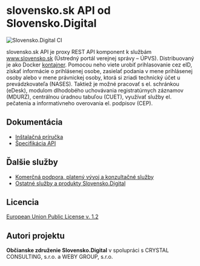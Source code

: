 # slovensko.sk API od Slovensko.Digital

![Slovensko.Digital CI](https://github.com/slovensko-digital/slovensko-sk-api/workflows/Slovensko.Digital%20CI/badge.svg)

slovensko.sk API je proxy REST API komponent k službám www.slovensko.sk (Ústredný portál verejnej správy – ÚPVS). Distribuovaný je ako Docker [kontajner](https://ghcr.io/slovensko-digital/slovensko-sk-api). Pomocou neho viete urobiť prihlasovanie cez eID, získať informácie o prihlásenej osobe, zasielať podania v mene prihlásenej osoby alebo v mene právnickej osoby, ktorá si zriadi technický účet u prevádzkovateľa (NASES). Taktiež je možné pracovať s el. schránkou (eDesk), modulom dlhodobého uchovávania registratúrnych záznamov (MDURZ), centrálnou úradnou tabuľou (CUET), využívať služby el. pečatenia a informatívneho overovania el. podpisov (CEP).

## Dokumentácia

- [Inštalačná príručka](INSTALL.md)
- [Špecifikácia API](https://generator.swagger.io/?url=https://raw.githubusercontent.com/slovak-egov/slovensko-sk-api/master/public/openapi.yaml)

## Ďalšie služby

- [Komerčná podpora, platený vývoj a konzultačné služby](https://ekosystem.slovensko.digital/sluzby/slovensko-sk-api)
- [Ostatné služby a produkty Slovensko.Digital](https://ekosystem.slovensko.digital)

## Licencia

[European Union Public License v. 1.2](LICENSE)

## Autori projektu

**Občianske združenie Slovensko.Digital** v spolupráci s CRYSTAL CONSULTING, s.r.o. a WEBY GROUP, s.r.o.

